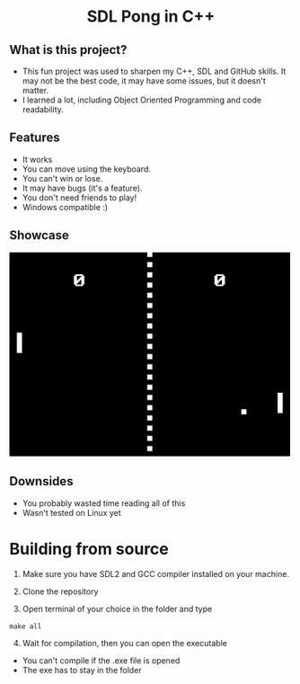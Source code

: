 <h1 align="center">SDL Pong in C++</h1>

## What is this project?
- This fun project was used to sharpen my C++, SDL and GitHub skills. It may not be the best code, it may have some issues, but it doesn't matter.
- I learned a lot, including Object Oriented Programming and code readability.

## Features
- It works
- You can move using the keyboard.
- You can't win or lose.
- It may have bugs (it's a feature).
- You don't need friends to play!
- Windows compatible :)

## Showcase
<img src="screenshot.png" alt="pong" width="500"/>

## Downsides
- You probably wasted time reading all of this
- Wasn't tested on Linux yet

# Building from source
1. Make sure you have SDL2 and GCC compiler installed on your machine.

2. Clone the repository

3. Open terminal of your choice in the folder and type

```
make all
```

4. Wait for compilation, then you can open the executable

- You can't compile if the .exe file is opened
- The exe has to stay in the folder